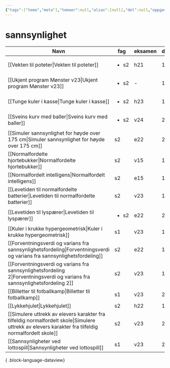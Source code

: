 ```yaml
---
{"tags":["tema","meta"],"temaer":null,"alias":[null],"del":null,"oppgave":null,"fag":null,"eksamen":null,"dg-publish":true,"title":"sannsynlighet","date":"2023-06-01","modified":"2023-06-01","permalink":"/temaer/sannsynlighet/","dgPassFrontmatter":true}
---
```



# sannsynlighet
| Navn                                                                                                                                                  | fag                  | eksamen | del |
| ----------------------------------------------------------------------------------------------------------------------------------------------------- | -------------------- | ------- | --- |
| [[Vekten til poteter\|Vekten til poteter]]                                                                                                         | <ul><li>s2</li></ul> | h21     | 1   |
| [[Ukjent program Mønster v23\|Ukjent program Mønster v23]]                                                                                         | <ul><li>s2</li></ul> | \-      | 1   |
| [[Tunge kuler i kasse\|Tunge kuler i kasse]]                                                                                                       | <ul><li>s2</li></ul> | h23     | 1   |
| [[Sveins kurv med baller\|Sveins kurv med baller]]                                                                                                 | <ul><li>s2</li></ul> | v24     | 2   |
| [[Simuler sannsynlighet for høyde over 175 cm\|Simuler sannsynlighet for høyde over 175 cm]]                                                       | s2                   | e22     | 2   |
| [[Normalfordelte hjortebukker\|Normalfordelte hjortebukker]]                                                                                       | s2                   | v15     | 1   |
| [[Normalfordelt intelligens\|Normalfordelt intelligens]]                                                                                           | s2                   | e15     | 1   |
| [[Levetiden til normalfordelte batterier\|Levetiden til normalfordelte batterier]]                                                                 | s2                   | v23     | 1   |
| [[Levetiden til lyspærer\|Levetiden til lyspærer]]                                                                                                 | <ul><li>s2</li></ul> | e22     | 2   |
| [[Kuler i krukke hypergeometrisk\|Kuler i krukke hypergeometrisk]]                                                                                 | s1                   | v23     | 1   |
| [[Forventningsverdi og varians fra sannsynlighetsfordeling\|Forventningsverdi og varians fra sannsynlighetsfordeling]]                             | s2                   | e22     | 1   |
| [[Forventningsverdi og varians fra sannsynlighetsfordeling 2\|Forventningsverdi og varians fra sannsynlighetsfordeling 2]]                         | s2                   | v23     | 1   |
| [[Billetter til fotballkamp\|Billetter til fotballkamp]]                                                                                           | s1                   | v23     | 2   |
| [[Lykkehjulet\|Lykkehjulet]]                                                                                                                       | s2                   | h22     | 1   |
| [[Simulere uttrekk av elevers karakter fra tilfeldig normalfordelt skole\|Simulere uttrekk av elevers karakter fra tilfeldig normalfordelt skole]] | s2                   | v23     | 2   |
| [[Sannsynligheter ved lottospill\|Sannsynligheter ved lottospill]]                                                                                 | s1                   | v23     | 2   |

{ .block-language-dataview}
